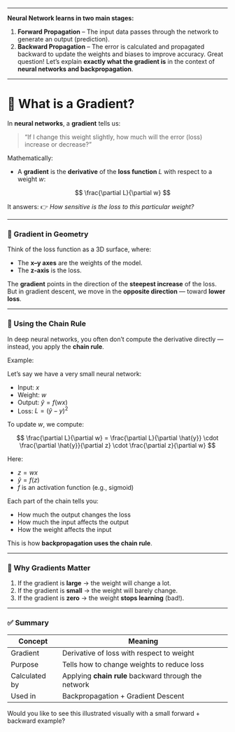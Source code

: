 
---

**Neural Network learns in two main stages:**

1. **Forward Propagation** – The input data passes through the network to generate an output (prediction).
2. **Backward Propagation** – The error is calculated and propagated backward to update the weights and biases to improve accuracy.
Great question! Let’s explain **exactly what the gradient is** in the context of **neural networks and backpropagation**.

---

# 🎯 What is a Gradient?

In **neural networks**, a **gradient** tells us:

> “If I change this weight slightly, how much will the error (loss) increase or decrease?”

Mathematically:

* A **gradient** is the **derivative** of the **loss function** $L$ with respect to a weight $w$:

  $$
  \frac{\partial L}{\partial w}
  $$

It answers:
👉 *How sensitive is the loss to this particular weight?*

---

### 📐 Gradient in Geometry

Think of the loss function as a 3D surface, where:

* The **x–y axes** are the weights of the model.
* The **z-axis** is the loss.

The **gradient** points in the direction of the **steepest increase** of the loss.
But in gradient descent, we move in the **opposite direction** — toward **lower loss**.

---

### 🔄 Using the Chain Rule

In deep neural networks, you often don’t compute the derivative directly — instead, you apply the **chain rule**.

Example:

Let’s say we have a very small neural network:

* Input: $x$
* Weight: $w$
* Output: $\hat{y} = f(wx)$
* Loss: $L = (\hat{y} - y)^2$

To update $w$, we compute:

$$
\frac{\partial L}{\partial w} = \frac{\partial L}{\partial \hat{y}} \cdot \frac{\partial \hat{y}}{\partial z} \cdot \frac{\partial z}{\partial w}
$$

Here:

* $z = wx$
* $\hat{y} = f(z)$
* $f$ is an activation function (e.g., sigmoid)

Each part of the chain tells you:

* How much the output changes the loss
* How much the input affects the output
* How the weight affects the input

This is how **backpropagation uses the chain rule**.

---

### 🧠 Why Gradients Matter

1. If the gradient is **large** → the weight will change a lot.
2. If the gradient is **small** → the weight will barely change.
3. If the gradient is **zero** → the weight **stops learning** (bad!).

---

### ✅ Summary

| Concept       | Meaning                                              |
| ------------- | ---------------------------------------------------- |
| Gradient      | Derivative of loss with respect to weight            |
| Purpose       | Tells how to change weights to reduce loss           |
| Calculated by | Applying **chain rule** backward through the network |
| Used in       | Backpropagation + Gradient Descent                   |

Would you like to see this illustrated visually with a small forward + backward example?



